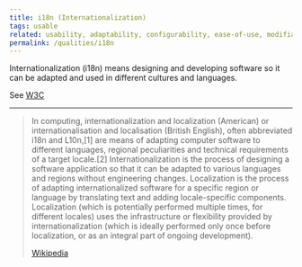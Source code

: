 ```yaml
---
title: i18n (Internationalization)
tags: usable
related: usability, adaptability, configurability, ease-of-use, modifiability, user-assistance, user-experience
permalink: /qualities/i18n
---
```


Internationalization (i18n) means designing and developing software so it can be adapted and used in different cultures and languages.

See [W3C](https://www.w3.org/International/questions/qa-i18n)

<hr>

>In computing, internationalization and localization (American) or internationalisation and localisation (British English), often abbreviated i18n and L10n,[1] are means of adapting computer software to different languages, regional peculiarities and technical requirements of a target locale.[2]
>Internationalization is the process of designing a software application so that it can be adapted to various languages and regions without engineering changes. Localization is the process of adapting internationalized software for a specific region or language by translating text and adding locale-specific components.
>Localization (which is potentially performed multiple times, for different locales) uses the infrastructure or flexibility provided by internationalization (which is ideally performed only once before localization, or as an integral part of ongoing development). 
>
>[Wikipedia](https://en.wikipedia.org/wiki/Internationalization_and_localization)

